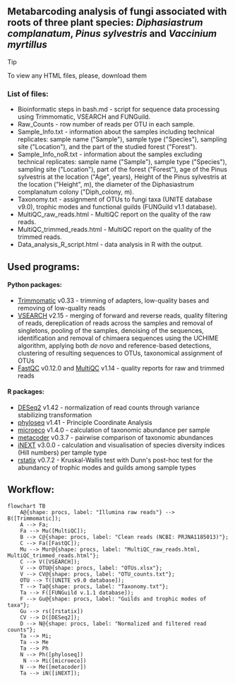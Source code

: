 ## Metabarcoding analysis of fungi associated with roots of three plant species:  _Diphasiastrum complanatum_, _Pinus sylvestris_ and _Vaccinium myrtillus_

> [!TIP]
> To view any HTML files, please, download them

### List of files:

* Bioinformatic steps in bash.md - script for sequence data processing using Trimmomatic, VSEARCH and FUNGuild.
* Raw_Counts - row number of reads per OTU in each sample.
* Sample_Info.txt - information about the samples including technical replicates: sample name ("Sample"), sample type ("Species"), sampling site ("Location"), and the part of the studied forest ("Forest").
* Sample_Info_noR.txt - information about the samples excluding technical replicates: sample name ("Sample"), sample type ("Species"), sampling site ("Location"), part of the forest ("Forest"), age of the Pinus sylvestris at the location ("Age", years), Height of the Pinus sylvestris at the location ("Height", m), the diameter of the Diphasiastrum complanatum colony ("Diph_colony, m).
* Taxonomy.txt - assignment of OTUs to fungi taxa (UNITE database v9.0), trophic modes and functional guilds (FUNGuild v1.1 database).
* MultiQC_raw_reads.html - MultiQC report on the quality of the raw reads.
* MultiQC_trimmed_reads.html - MultiQC report on the quality of the trimmed reads.
* Data_analysis_R_script.html - data analysis in R with the output.

## Used programs:

#### Python packages:

* [Trimmomatic](http://www.usadellab.org/cms/index.php?page=trimmomatic) v0.33 - trimming of adapters, low-quality bases and removing of low-quality reads
* [VSEARCH](https://peerj.com/articles/2584/) v2.15 - merging of forward and reverse reads, quality filtering of reads, dereplication of reads across the samples and removal of singletons, pooling of the samples, denoising of the sequences, identification and removal of chimaera sequences using the UCHIME algorithm, applying both _de novo_ and reference-based detections, clustering of resulting sequences to OTUs, taxonomical assignment of OTUs
* [FastQC](https://www.bioinformatics.babraham.ac.uk/projects/fastqc/) v0.12.0 and [MultiQC](https://seqera.io/multiqc/) v1.14 -  quality reports for raw and trimmed reads
#### R packages:

* [DESeq2](https://genomebiology.biomedcentral.com/articles/10.1186/s13059-014-0550-8) v1.42 - normalization of read counts through variance stabilizing transformation
* [phyloseq](https://journals.plos.org/plosone/article?id=10.1371/journal.pone.0061217) v1.41 - Principle Coordinate Analysis
* [microeco](https://academic.oup.com/femsec/article/doi/10.1093/femsec/fiaa255/6041020?login=true) v1.4.0 - calculation of taxonomic abundance per sample
* [metacoder](https://journals.plos.org/ploscompbiol/article?id=10.1371/journal.pcbi.1005404) v0.3.7 - pairwise comparison of taxonomic abundances
* [iNEXT](https://besjournals.onlinelibrary.wiley.com/doi/10.1111/2041-210X.12613) v3.0.0 - calculation and visualisation of species diversity indices (Hill numbers) per tample type
* [rstatix](https://github.com/kassambara/rstatix) v0.7.2 - Kruskal-Wallis test with Dunn's post-hoc test for the abundancy of trophic modes and guilds among sample types 


## Workflow:

```mermaid
flowchart TB
    A@{shape: procs, label: "Illumina raw reads"} --> B([Trimmomatic]);
    A --> Fa;
    Fa --> Mu([MultiQC]);
    B --> C@{shape: procs, label: "Clean reads (NCBI: PRJNA1185013)"};
    C --> Fa([FastQC]);
    Mu --> Mur@{shape: procs, label: "MultiQC_raw_reads.html, MultiQC_trimmed_reads.html"}; 
    C --> V([VSEARCH]);
    V --> OTU@{shape: procs, label: "OTUs.xlsx"};
    V --> CV@{shape: procs, label: "OTU_counts.txt"};
    OTU --> T([UNITE v9.0 database]);
    T --> Ta@{shape: procs, label: "Taxonomy.txt"};
    Ta --> F([FUNGuild v.1.1 database]);
    F --> Gu@{shape: procs, label: "Guilds and trophic modes of taxa"};
    Gu --> rs([rstatix])
    CV --> D([DESeq2]);
    D --> N@{shape: procs, label: "Normalized and filtered read counts"};
    Ta --> Mi;
    Ta --> Me
    Ta --> Ph
    N --> Ph([phyloseq])
     N --> Mi([microeco])
    N --> Me([metacoder])
    Ta --> iN([iNEXT]);

```





